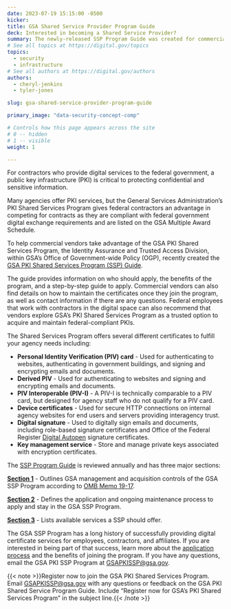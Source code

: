 ```yaml
---
date: 2023-07-19 15:15:00 -0500
kicker: 
title: GSA Shared Service Provider Program Guide
deck: Interested in becoming a Shared Service Provider?
summary: The newly-released SSP Program Guide was created for commercial vendors interested in becoming a Shared Service Provider.
# See all topics at https://digital.gov/topics
topics:
  - security
  - infrastructure
# See all authors at https://digital.gov/authors
authors:
  - cheryl-jenkins
  - tyler-jones

slug: gsa-shared-service-provider-program-guide

primary_image: "data-security-concept-comp"

# Controls how this page appears across the site
# 0 -- hidden
# 1 -- visible
weight: 1

---
```


For contractors who provide digital services to the federal government, a public key infrastructure (PKI) is critical to protecting confidential and sensitive information. 

Many agencies offer PKI services, but the General Services Administration’s PKI Shared Services Program gives federal contractors an advantage in competing for contracts as they are compliant with federal government digital exchange requirements and are listed on the GSA Multiple Award Schedule. 

To help commercial vendors take advantage of the GSA PKI Shared Services Program, the Identity Assurance and Trusted Access Division, within GSA’s Office of Government-wide Policy (OGP), recently created the [GSA PKI Shared Services Program (SSP) Guide](https://www.idmanagement.gov/gsapkissp/). 

The guide provides information on who should apply, the benefits of the program, and a step-by-step guide to apply. Commercial vendors can also find details on how to maintain the certificates once they join the program, as well as contact information if there are any questions. Federal employees that work with contractors in the digital space can also recommend that vendors explore GSA’s PKI Shared Services Program as a trusted option to acquire and maintain federal-compliant PKIs. 

The Shared Services Program offers several different certificates to fulfill your agency needs including:

* **Personal Identity Verification (PIV) card** - Used for authenticating to websites, authenticating in government buildings, and signing and encrypting emails and documents.
* **Derived PIV** - Used for authenticating to websites and signing and encrypting emails and documents.
* **PIV Interoperable (PIV-I)** - A PIV-I is technically comparable to a PIV card, but designed for agency staff who do not qualify for a PIV card.
* **Device certificates** - Used for secure HTTP connections on internal agency websites for end users and servers providing interagency trust.
* **Digital signature** - Used to digitally sign emails and documents, including role-based signature certificates and Office of the Federal Register [Digital Autopen](https://digital.gov/2023/05/23/digital-autopen-playbook-pinpoints-how-agencies-can-leverage-technology-for-digital-signatures/) signature certificates.
* **Key management service** - Store and manage private keys associated with encryption certificates.

The [SSP Program Guide](https://www.idmanagement.gov/gsapkissp/) is reviewed annually and has three major sections:

**[Section 1](https://www.idmanagement.gov/buy/gsapkissp#section-i-gsa-pki-ssp-program)** - Outlines GSA management and acquisition controls of the GSA SSP Program according to [OMB Memo 19-17](https://www.cio.gov/policies-and-priorities/ICAM/).

**[Section 2](https://www.idmanagement.gov/gsapkissp#section-ii-application-and-maintenance-activities)** - Defines the application and ongoing maintenance process to apply and stay in the GSA SSP Program.

**[Section 3](https://www.idmanagement.gov/gsapkissp#section-iii-digital-certificate-services)** - Lists available services a SSP should offer.

The GSA SSP Program has a long history of successfully providing digital certificate services for employees, contractors, and affiliates. If you are interested in being part of that success, learn more about the [application process](https://www.idmanagement.gov/gsapkissp/#application-process) and the benefits of joining the program. If you have any questions, email the GSA PKI SSP Program at [GSAPKISSP@gsa.gov](mailto:GSAPKISSP@gsa.gov).

{{< note >}}Register now to join the GSA PKI Shared Services Program. Email GSAPKISSP@gsa.gov with any questions or feedback on the GSA PKI Shared Service Program Guide. Include “Register now for GSA’s PKI Shared Services Program” in the subject line.{{< /note >}}
